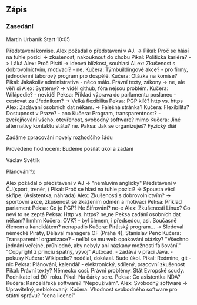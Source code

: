 ## Zápis


### Zasedání 

Martin Urbaník
Start 10:05

Představení komise.
Alex požádal o představení v AJ. -> 
Pikal: Proč se hlásí na tuhle pozici -> zkušenost, nakouknout do chobu
Pikal: Politická kariéra? -> Láká
Alex: Proč Piráti -> ideová blízkost, souhlasí
ALex: Zkušenost s dobrovolnictvím, motivací? - ne.
Kučera: Týmbuildingové akce? - pro firmy, jednodenní táborový program pro dospělé.
Kučera: Otázka na komise?
Pikal: Jakákoliv administrativa - něco málo. Právní texty, zákony -> ne, ale věří si
Alex: Systémy? -> viděl github, fóra nejsou problém. Kučera: Wikipedie? - neviděl
Peksa: Příklad výprava do parlamentu poslanec - cestovat za úředníkem? -> Velká flexibilita
Peksa: PGP klíč? http vs. https
Alex: Zadávání osobních dat někam. -> Falešná stránka?
Kučera: Flexibilita? Dostupnost v Praze? - ano
Kučera: Program, transparentnost? - zveřejňování všeho, otevřenost, svobodný software? mimo
Kučera: Jiné alternativy kontaktu státu? ne.
Paksa: Jak se organizuješ? Fyzický diář

Zadáme zpracování novely rozhodčího řádu

Provedeno hodnocení:
Budeme posílat úkol a zadání

Václav Světlík

Plánování?x

Alex požádal o představení v AJ -> "nemluvím anglicky"
Představení v ČJ(sport, trenér, )
Pikal: Proč se hlásí na tuhle pozici? -> Spousta věcí skřípe. 
(Asistentka, náhrada)
Alex: Zkušenosti s dobrovolnictvím? -> sportovní akce, zkušenost se zkažením odměn a motivací
Peksa: Příklad parlament
Peksa: Co je PGP? Ne Šifrování? ne-e
Alex: Zkušenosti Linux? Co neví to se zeptá
Peksa: Http vs. https? ne,ne
Peksa zadání osobních dat někam? hmhm
Kučera: OVK? - byl členem, i předsedou, asi. Současně členem a kandidátem? nenapadlo
Kučera: Pirátský program... -> Sledoval německé Piráty, Dělával managera OF (Praha 4), Stanislav Penc
Kučera: Transparentní organizace? - nelíbí se mu web
opakování otázky? "Všechno jednání veřejné, průhledné, aby nebyly ani názkany možnosti falšování."
"Copyright z princiu špatný, vývoj"
Autocad. - zadává v práci Java. - pokusy
Kučera: Wikipedie? nedělal, dokázal. Bude úkol.
Pikal: Redmine, git - nic
Peksa: Plánování, kalendář - elektronický, sdílený, pracovní zkušenost
Pikal: Právní texty? Německo cosi. Právní problémy. Stát Evropské soudy. Podnikatel od 90' roku.
Pikal: Na čárky sere.
Peksa: Co asistentka NDA?
Kučera: Kancelářská software? "Nepoužívám".
Alex: Svobodný software -> Upravitelný, neblokovaný.
Kučera: Vhodnost svobodného software pro státní správu? "cena licencí"

